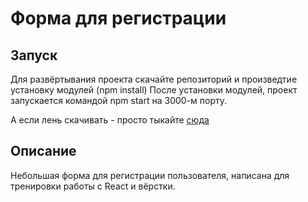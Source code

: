 # Форма для регистрации

## Запуск 

Для развёртывания проекта скачайте репозиторий и произведтие установку модулей (npm install)
После установки модулей, проект запускается командой npm start на 3000-м порту.

А если лень скачивать - просто тыкайте [сюда](https://k0nstant1ns.github.io/register-from/)

## Описание

Небольшая форма для регистрации пользователя, написана для тренировки работы с React и вёрстки. 
